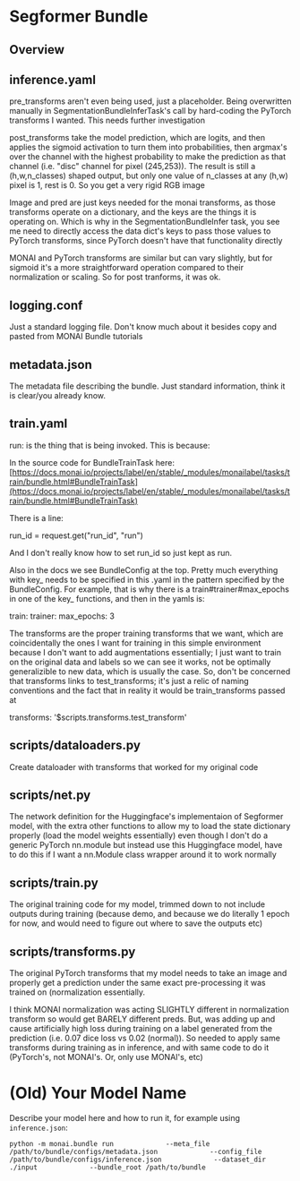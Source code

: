 # Segformer Bundle

## Overview

## inference.yaml

pre_transforms aren't even being used, just a placeholder. Being overwritten manually in SegmentationBundleInferTask's call by hard-coding the PyTorch transforms I wanted. This needs further investigation

post_transforms take the model prediction, which are logits, and then applies the sigmoid activation to turn them into probabilities, then argmax's over the channel with the highest probability to make the prediction as that channel (i.e. "disc" channel for pixel (245,253)). The result is still a (h,w,n_classes) shaped output, but only one value of n_classes at any (h,w) pixel is 1, rest is 0. So you get a very rigid RGB image

Image and pred are just keys needed for the monai transforms, as those transforms operate on a dictionary, and the keys are the things it is operating on. Which is why in the SegmentationBundleInfer task, you see me need to directly access the data dict's keys to pass those values to PyTorch transforms, since PyTorch doesn't have that functionality directly

MONAI and PyTorch transforms are similar but can vary slightly, but for sigmoid it's a more straightforward operation compared to their normalization or scaling. So for post tranforms, it was ok.

## logging.conf

Just a standard logging file. Don't know much about it besides copy and pasted from MONAI Bundle tutorials

## metadata.json

The metadata file describing the bundle. Just standard information, think it is clear/you already know.

## train.yaml

run: is the thing that is being invoked. This is because:

In the source code for BundleTrainTask here: [https://docs.monai.io/projects/label/en/stable/_modules/monailabel/tasks/train/bundle.html#BundleTrainTask](https://docs.monai.io/projects/label/en/stable/_modules/monailabel/tasks/train/bundle.html#BundleTrainTask)

There is a line:

run_id = request.get("run_id", "run")

And I don't really know how to set run_id so just kept as run.

Also in the docs we see BundleConfig at the top. Pretty much everything with key_ needs to be specified in this .yaml in the pattern specified by the BundleConfig. For example, that is why there is a train#trainer#max_epochs in one of the key_ functions, and then in the yamls is:

train:
    trainer:
        max_epochs: 3

The transforms are the proper training transforms that we want, which are coincidentally the ones I want for training in this simple environment because I don't want to add augmentations essentially; I just want to train on the original data and labels so we can see it works, not be optimally generalizible to new data, which is usually the case. So, don't be concerned that transforms links to test_transforms; it's just a relic of naming conventions and the fact that in reality it would be train_transforms passed at

transforms: '$scripts.transforms.test_transform'

## scripts/dataloaders.py

Create dataloader with transforms that worked for my original code

## scripts/net.py

The network definition for the Huggingface's implementaion of Segformer model, with the extra other functions to allow my to load the state dictionary properly (load the model weights essentially) even though I don't do a generic PyTorch nn.module but instead use this Huggingface model, have to do this if I want a nn.Module class wrapper around it to work normally

## scripts/train.py

The original training code for my model, trimmed down to not include outputs during training (because demo, and because we do literally 1 epoch for now, and would need to figure out where to save the outputs etc)

## scripts/transforms.py

The original PyTorch transforms that my model needs to take an image and properly get a prediction under the same exact pre-processing it was trained on (normalization essentially.

I think MONAI normalization was acting SLIGHTLY different in normalization transform so would get BARELY different preds. But, was adding up and cause artificially high loss during training on a label generated from the prediction (i.e. 0.07 dice loss vs 0.02 (normal)). So needed to apply same transforms during training as in inference, and with same code to do it (PyTorch's, not MONAI's. Or, only use MONAI's, etc)

# (Old) Your Model Name

Describe your model here and how to run it, for example using `inference.json`:

```
python -m monai.bundle run             --meta_file /path/to/bundle/configs/metadata.json             --config_file /path/to/bundle/configs/inference.json             --dataset_dir ./input             --bundle_root /path/to/bundle
```

